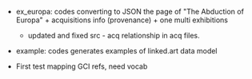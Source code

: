 * ex_europa: codes converting to JSON the page of "The Abduction of Europa" + acquisitions info (provenance) + one multi exhibitions 
	- updated and fixed src - acq relationship in acq files.

* example: codes generates examples of linked.art data model

* First test mapping GCI refs, need vocab


